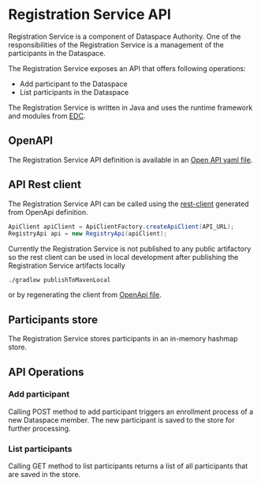 # Registration Service API

Registration Service is a component of Dataspace Authority. 
One of the responsibilities of the Registration Service is a management of the participants in the Dataspace.

The Registration Service exposes an API that offers following operations:
- Add participant to the Dataspace
- List participants in the Dataspace

The Registration Service is written in Java and uses the runtime framework and modules from [EDC](https://github.com/eclipse-dataspaceconnector/DataSpaceConnector).

## OpenAPI 

The Registration Service API definition is available in an [Open API yaml file](../../../../resources/openapi/yaml/registration-service.yaml). 

## API Rest client

The Registration Service API can be called using the [rest-client](../../../../rest-client) generated from OpenApi definition.

```java
ApiClient apiClient = ApiClientFactory.createApiClient(API_URL);
RegistryApi api = new RegistryApi(apiClient);
```

Currently the Registration Service is not published to any public artifactory so the rest client can be used in local development after publishing the 
Registration Service artifacts locally

```
./gradlew publishToMavenLocal
```

or by regenerating the client from [OpenApi file](../../../../resources/openapi/yaml/registration-service.yaml).

## Participants store

The Registration Service stores participants in an in-memory hashmap store. 

## API Operations

### Add participant

Calling POST method to add participant triggers an enrollment process of a new Dataspace member. The new participant is saved to the store for further 
processing. 

### List participants

Calling GET method to list participants returns a list of all participants that are saved in the store.



